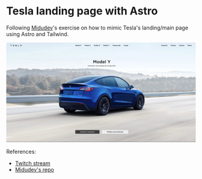 # Tesla landing page with Astro

Following [Midudev](https://github.com/midudev)'s exercise on how to mimic Tesla's landing/main page using Astro and Tailwind.



![Screenshot](./screenshot.jpg)

References:

- [Twitch stream](https://www.twitch.tv/videos/1818030865)
- [Midudev's repo](https://github.com/midudev/landing-tesla)